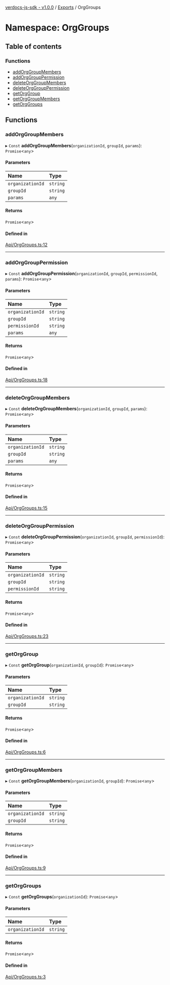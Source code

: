 [verdocs-js-sdk - v1.0.0](../README.md) / [Exports](../modules.md) / OrgGroups

# Namespace: OrgGroups

## Table of contents

### Functions

- [addOrgGroupMembers](OrgGroups.md#addorggroupmembers)
- [addOrgGroupPermission](OrgGroups.md#addorggrouppermission)
- [deleteOrgGroupMembers](OrgGroups.md#deleteorggroupmembers)
- [deleteOrgGroupPermission](OrgGroups.md#deleteorggrouppermission)
- [getOrgGroup](OrgGroups.md#getorggroup)
- [getOrgGroupMembers](OrgGroups.md#getorggroupmembers)
- [getOrgGroups](OrgGroups.md#getorggroups)

## Functions

### addOrgGroupMembers

▸ `Const` **addOrgGroupMembers**(`organizationId`, `groupId`, `params`): `Promise`<`any`\>

#### Parameters

| Name | Type |
| :------ | :------ |
| `organizationId` | `string` |
| `groupId` | `string` |
| `params` | `any` |

#### Returns

`Promise`<`any`\>

#### Defined in

[Api/OrgGroups.ts:12](https://github.com/Verdocs/js-sdk/blob/6ec87bd/src/Api/OrgGroups.ts#L12)

___

### addOrgGroupPermission

▸ `Const` **addOrgGroupPermission**(`organizationId`, `groupId`, `permissionId`, `params`): `Promise`<`any`\>

#### Parameters

| Name | Type |
| :------ | :------ |
| `organizationId` | `string` |
| `groupId` | `string` |
| `permissionId` | `string` |
| `params` | `any` |

#### Returns

`Promise`<`any`\>

#### Defined in

[Api/OrgGroups.ts:18](https://github.com/Verdocs/js-sdk/blob/6ec87bd/src/Api/OrgGroups.ts#L18)

___

### deleteOrgGroupMembers

▸ `Const` **deleteOrgGroupMembers**(`organizationId`, `groupId`, `params`): `Promise`<`any`\>

#### Parameters

| Name | Type |
| :------ | :------ |
| `organizationId` | `string` |
| `groupId` | `string` |
| `params` | `any` |

#### Returns

`Promise`<`any`\>

#### Defined in

[Api/OrgGroups.ts:15](https://github.com/Verdocs/js-sdk/blob/6ec87bd/src/Api/OrgGroups.ts#L15)

___

### deleteOrgGroupPermission

▸ `Const` **deleteOrgGroupPermission**(`organizationId`, `groupId`, `permissionId`): `Promise`<`any`\>

#### Parameters

| Name | Type |
| :------ | :------ |
| `organizationId` | `string` |
| `groupId` | `string` |
| `permissionId` | `string` |

#### Returns

`Promise`<`any`\>

#### Defined in

[Api/OrgGroups.ts:23](https://github.com/Verdocs/js-sdk/blob/6ec87bd/src/Api/OrgGroups.ts#L23)

___

### getOrgGroup

▸ `Const` **getOrgGroup**(`organizationId`, `groupId`): `Promise`<`any`\>

#### Parameters

| Name | Type |
| :------ | :------ |
| `organizationId` | `string` |
| `groupId` | `string` |

#### Returns

`Promise`<`any`\>

#### Defined in

[Api/OrgGroups.ts:6](https://github.com/Verdocs/js-sdk/blob/6ec87bd/src/Api/OrgGroups.ts#L6)

___

### getOrgGroupMembers

▸ `Const` **getOrgGroupMembers**(`organizationId`, `groupId`): `Promise`<`any`\>

#### Parameters

| Name | Type |
| :------ | :------ |
| `organizationId` | `string` |
| `groupId` | `string` |

#### Returns

`Promise`<`any`\>

#### Defined in

[Api/OrgGroups.ts:9](https://github.com/Verdocs/js-sdk/blob/6ec87bd/src/Api/OrgGroups.ts#L9)

___

### getOrgGroups

▸ `Const` **getOrgGroups**(`organizationId`): `Promise`<`any`\>

#### Parameters

| Name | Type |
| :------ | :------ |
| `organizationId` | `string` |

#### Returns

`Promise`<`any`\>

#### Defined in

[Api/OrgGroups.ts:3](https://github.com/Verdocs/js-sdk/blob/6ec87bd/src/Api/OrgGroups.ts#L3)
